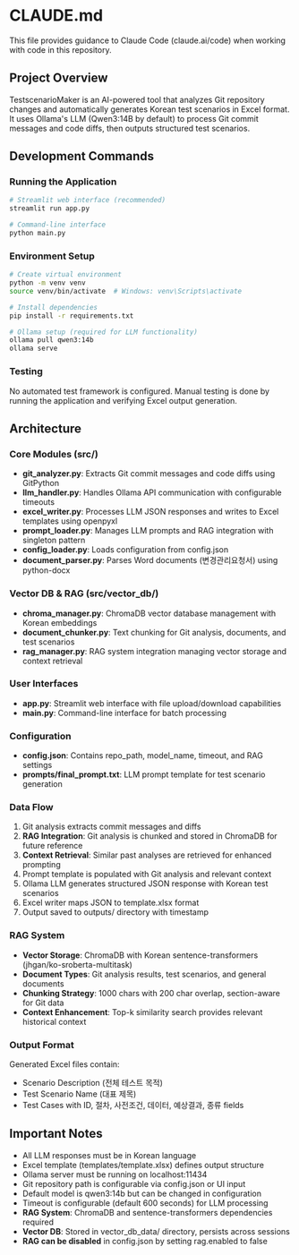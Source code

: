# CLAUDE.md

This file provides guidance to Claude Code (claude.ai/code) when working with code in this repository.

## Project Overview

TestscenarioMaker is an AI-powered tool that analyzes Git repository changes and automatically generates Korean test scenarios in Excel format. It uses Ollama's LLM (Qwen3:14B by default) to process Git commit messages and code diffs, then outputs structured test scenarios.

## Development Commands

### Running the Application
```bash
# Streamlit web interface (recommended)
streamlit run app.py

# Command-line interface
python main.py
```

### Environment Setup
```bash
# Create virtual environment
python -m venv venv
source venv/bin/activate  # Windows: venv\Scripts\activate

# Install dependencies
pip install -r requirements.txt

# Ollama setup (required for LLM functionality)
ollama pull qwen3:14b
ollama serve
```

### Testing
No automated test framework is configured. Manual testing is done by running the application and verifying Excel output generation.

## Architecture

### Core Modules (src/)
- **git_analyzer.py**: Extracts Git commit messages and code diffs using GitPython
- **llm_handler.py**: Handles Ollama API communication with configurable timeouts
- **excel_writer.py**: Processes LLM JSON responses and writes to Excel templates using openpyxl
- **prompt_loader.py**: Manages LLM prompts and RAG integration with singleton pattern
- **config_loader.py**: Loads configuration from config.json
- **document_parser.py**: Parses Word documents (변경관리요청서) using python-docx

### Vector DB & RAG (src/vector_db/)
- **chroma_manager.py**: ChromaDB vector database management with Korean embeddings
- **document_chunker.py**: Text chunking for Git analysis, documents, and test scenarios
- **rag_manager.py**: RAG system integration managing vector storage and context retrieval

### User Interfaces
- **app.py**: Streamlit web interface with file upload/download capabilities
- **main.py**: Command-line interface for batch processing

### Configuration
- **config.json**: Contains repo_path, model_name, timeout, and RAG settings
- **prompts/final_prompt.txt**: LLM prompt template for test scenario generation

### Data Flow
1. Git analysis extracts commit messages and diffs
2. **RAG Integration**: Git analysis is chunked and stored in ChromaDB for future reference
3. **Context Retrieval**: Similar past analyses are retrieved for enhanced prompting
4. Prompt template is populated with Git analysis and relevant context
5. Ollama LLM generates structured JSON response with Korean test scenarios
6. Excel writer maps JSON to template.xlsx format
7. Output saved to outputs/ directory with timestamp

### RAG System
- **Vector Storage**: ChromaDB with Korean sentence-transformers (jhgan/ko-sroberta-multitask)
- **Document Types**: Git analysis results, test scenarios, and general documents
- **Chunking Strategy**: 1000 chars with 200 char overlap, section-aware for Git data
- **Context Enhancement**: Top-k similarity search provides relevant historical context

### Output Format
Generated Excel files contain:
- Scenario Description (전체 테스트 목적)
- Test Scenario Name (대표 제목)
- Test Cases with ID, 절차, 사전조건, 데이터, 예상결과, 종류 fields

## Important Notes

- All LLM responses must be in Korean language
- Excel template (templates/template.xlsx) defines output structure
- Ollama server must be running on localhost:11434
- Git repository path is configurable via config.json or UI input
- Default model is qwen3:14b but can be changed in configuration
- Timeout is configurable (default 600 seconds) for LLM processing
- **RAG System**: ChromaDB and sentence-transformers dependencies required
- **Vector DB**: Stored in vector_db_data/ directory, persists across sessions
- **RAG can be disabled** in config.json by setting rag.enabled to false